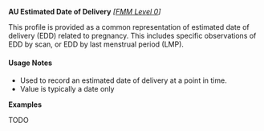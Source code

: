 **AU Estimated Date of Delivery** *[[FMM Level 0](guidance.html)]*

This profile is provided as a common representation of estimated date of delivery (EDD) related to pregnancy.
This includes specific observations of EDD by scan, or EDD by last menstrual period (LMP).

#### Usage Notes
* Used to record an estimated date of delivery at a point in time.
* Value is typically a date only

**Examples**

TODO
